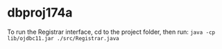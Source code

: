 # dbproj174a

To run the Registrar interface, cd to the project folder, then run:
`java -cp lib/ojdbc11.jar ./src/Registrar.java`
